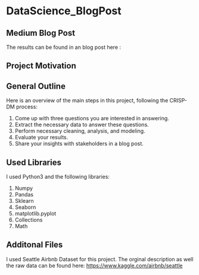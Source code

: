 # DataScience_BlogPost

## Medium Blog Post
The results can be found in an blog post here :

## Project Motivation

## General Outline
Here is an overview of the main steps in this project, following the CRISP-DM process:  
  1. Come up with three questions you are interested in answering. 
  2. Extract the necessary data to answer these questions. 
  3. Perform necessary cleaning, analysis, and modeling. 
  4. Evaluate your results. 
  5. Share your insights with stakeholders in a blog post.

## Used Libraries

I used Python3 and the following libraries:
1. Numpy
2. Pandas
3. Sklearn
4. Seaborn
5. matplotlib.pyplot
6. Collections
7. Math


## Additonal Files
I used Seattle Airbnb Dataset for this project. The orginal description as well the raw data can be found here: https://www.kaggle.com/airbnb/seattle
